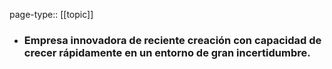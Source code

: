 page-type:: [[topic]]
- ### Empresa innovadora de reciente creación con capacidad de crecer rápidamente en un entorno de gran incertidumbre.



